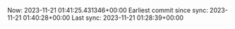 Now: 2023-11-21 01:41:25.431346+00:00 Earliest commit since sync: 2023-11-21 01:40:28+00:00 Last sync: 2023-11-21 01:28:39+00:00

